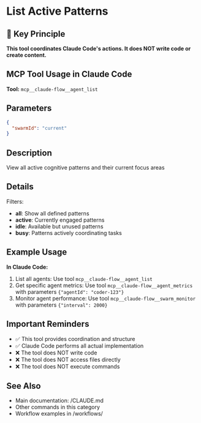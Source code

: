 # List Active Patterns

## 🎯 Key Principle

**This tool coordinates Claude Code's actions. It does NOT write code or create
content.**

## MCP Tool Usage in Claude Code

**Tool:** `mcp__claude-flow__agent_list`

## Parameters

```json
{
  "swarmId": "current"
}
```

## Description

View all active cognitive patterns and their current focus areas

## Details

Filters:

- **all**: Show all defined patterns
- **active**: Currently engaged patterns
- **idle**: Available but unused patterns
- **busy**: Patterns actively coordinating tasks

## Example Usage

**In Claude Code:**

1. List all agents: Use tool `mcp__claude-flow__agent_list`
2. Get specific agent metrics: Use tool `mcp__claude-flow__agent_metrics` with
   parameters `{"agentId": "coder-123"}`
3. Monitor agent performance: Use tool `mcp__claude-flow__swarm_monitor` with
   parameters `{"interval": 2000}`

## Important Reminders

- ✅ This tool provides coordination and structure
- ✅ Claude Code performs all actual implementation
- ❌ The tool does NOT write code
- ❌ The tool does NOT access files directly
- ❌ The tool does NOT execute commands

## See Also

- Main documentation: /CLAUDE.md
- Other commands in this category
- Workflow examples in /workflows/
